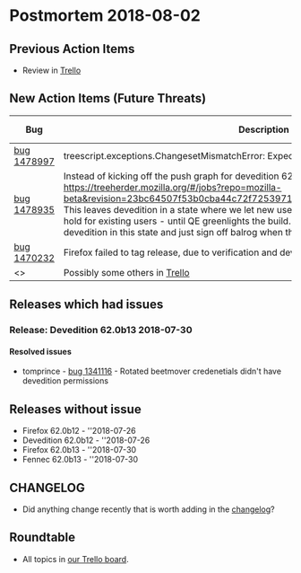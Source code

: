 # Postmortem 2018-08-02

## Previous Action Items

* Review in [Trello](https://trello.com/b/aLnCtUjm/releaseduty)

## New Action Items (Future Threats)

| Bug                                                           | Description                | Reported By         | For release |
| ------------------------------------------------------------- | -------------------------- | ------------------- | ----------- |
| [bug 1478997](https://bugzil.la/1478997)  | treescript.exceptions.ChangesetMismatchError: Expected 2 changesets to push, found 1 | jlorenzo  | Firefox 62.0b12 |
| [bug 1478935](https://bugzil.la/1478935)  | Instead of kicking off the push graph for devedition 62.0b12, the ship one was started https://treeherder.mozilla.org/#/jobs?repo=mozilla-beta&revision=23bc64507f53b0cba44c72f72539716adcf02d68&selectedJob=190452585. This leaves devedition in a state where we let new users install b12, but updates are still on hold for existing users - until QE greenlights the build. :jcristau from relman was okay to let devedition in this state and just sign off balrog when the build is done | jlorenzo  | Devedition 62.0b12 |
| [bug 1470232](https://bugzil.la/1470232)  | Firefox failed to tag release, due to verification and devedition already having bumped version. | tomprince  | Firefox 62.0b13 |
| <> | Possibly some others in [Trello](https://trello.com/b/aLnCtUjm/releaseduty) | | | | |

## Releases which had issues

### Release: Devedition 62.0b13 2018-07-30

#### Resolved issues
- tomprince - [bug 1341116](https://bugzil.la/1341116) - Rotated beetmover credenetials didn't have devedition permissions

## Releases without issue

* Firefox 62.0b12 - ''2018-07-26
* Devedition 62.0b12 - ''2018-07-26
* Firefox 62.0b13 - ''2018-07-30
* Fennec 62.0b13 - ''2018-07-30

## CHANGELOG
- Did anything change recently that is worth adding in the [changelog](https://github.com/mozilla-releng/releasewarrior-2.0/blob/master/docs/CHANGELOG.md)?

## Roundtable
- All topics in [our Trello board](https://trello.com/b/aLnCtUjm/releaseduty).